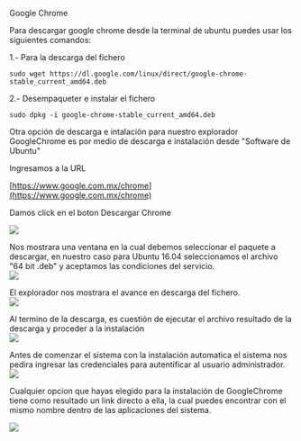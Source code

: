 Google Chrome

Para descargar google chrome desde la terminal de ubuntu puedes usar los siguientes comandos:

1.- Para la descarga del fichero

```
sudo wget https://dl.google.com/linux/direct/google-chrome-stable_current_amd64.deb
```

2.- Desempaqueter e instalar el fichero

```
sudo dpkg -i google-chrome-stable_current_amd64.deb
```

Otra opción de descarga e intalación para nuestro explorador GoogleChrome es por medio de descarga e instalación desde "Software de Ubuntu"

Ingresamos a la URL

[https://www.google.com.mx/chrome](https://www.google.com.mx/chrome)

Damos click en el boton Descargar Chrome

![](/pictures/Chromdownload.png)

Nos mostrara una ventana en la cual debemos seleccionar el paquete a descargar, en nuestro caso para Ubuntu 16.04 seleccionamos el archivo "64 bit .deb" y aceptamos las condiciones del servicio.   
![](/pictures/Chromdownload2.png)

El explorador nos mostrara el avance en descarga del fichero.   
![](/pictures/ChromeDownloading.png)

Al termino de la descarga, es cuestión de ejecutar el archivo resultado de la descarga y proceder a la instalación   
![](/pictures/InstaladorChrome.png)

Antes de comenzar el sistema con la instalación automatica el sistema nos pedira ingresar las credenciales para autentificar al usuario administrador.   
![](/pictures/CredentialRoot.png)

Cualquier opcion que hayas elegido para la instalación de GoogleChrome tiene como resultado un link directo a ella, la cual puedes encontrar con el mismo nombre dentro de las aplicaciones del sistema.

![](/pictures/chromelink.png)

